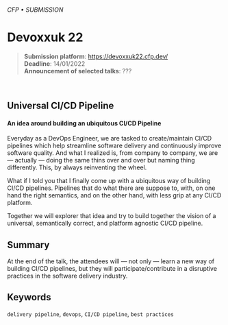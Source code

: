 ###### CFP • SUBMISSION
# Devoxxuk 22


> **Submission platform**: https://devoxxuk22.cfp.dev/<br>
> **Deadline**: 14/01/2022<br>
> **Announcement of selected talks**: ???

<br>

## Universal CI/CD Pipeline
#### An idea around building an ubiquitous CI/CD Pipeline

Everyday as a DevOps Engineer, we are tasked to create/maintain CI/CD pipelines which help streamline software delivery and continuously improve software quality. And what I realized is, from company to company, we are — actually — doing the same thins over and over but naming thing differently. This, by always reinventing the wheel. 

What if I told you that I finally come up with a ubiquitous way of building CI/CD pipelines. Pipelines that do what there are suppose to, with, on one hand the right semantics, and on the other hand, with less grip at any CI/CD platform.

Together we will explorer that idea and try to build together the vision of a universal, semantically correct, and platform agnostic CI/CD pipeline.


## Summary

At the end of the talk, the attendees will — not only — learn a new way of building CI/CD pipelines, but they will participate/contribute in a disruptive practices in the software delivery industry.


## Keywords

`delivery pipeline`, `devops`, `CI/CD pipeline`, `best practices`